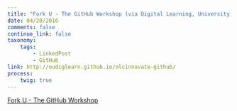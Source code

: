 ```yaml
---
title: "Fork U - The GitHub Workshop (via Digital Learning, University of Oklahoma)"
date: 04/20/2016
comments: false
continue_link: false
taxonomy:
    tags:
        - LinkedPost
        - GitHub
link: http://oudiglearn.github.io/olcinnovate-github/
process:
    twig: true
---
```


<a class="embedly-card" data-card-align="left" href="http://oudiglearn.github.io/forku/">Fork U - The GitHub Workshop</a>
<script async src="//cdn.embedly.com/widgets/platform.js" charset="UTF-8"></script>
